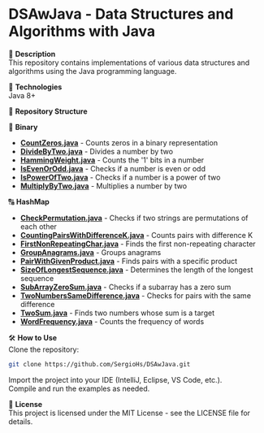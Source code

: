 # DSAwJava - Data Structures and Algorithms with Java

📌 **Description**  
This repository contains implementations of various data structures and algorithms using the Java programming language. 

🚀 **Technologies**  
Java 8+

📂 **Repository Structure**

🔢 **Binary**
- [**CountZeros.java**](https://github.com/SergioHs/DSAwJava/blob/main/Binary/CountZeros.java) - Counts zeros in a binary representation
- [**DivideByTwo.java**](https://github.com/SergioHs/DSAwJava/blob/main/Binary/DivideByTwo.java) - Divides a number by two
- [**HammingWeight.java**](https://github.com/SergioHs/DSAwJava/blob/main/Binary/HammingWeight.java) - Counts the '1' bits in a number
- [**IsEvenOrOdd.java**](https://github.com/SergioHs/DSAwJava/blob/main/Binary/IsEvenOrOdd.java) - Checks if a number is even or odd
- [**IsPowerOfTwo.java**](https://github.com/SergioHs/DSAwJava/blob/main/Binary/IsPowerOfTwo.java) - Checks if a number is a power of two
- [**MultiplyByTwo.java**](https://github.com/SergioHs/DSAwJava/blob/main/Binary/MultiplyByTwo.java) - Multiplies a number by two

🔠 **HashMap**
- [**CheckPermutation.java**](https://github.com/SergioHs/DSAwJava/blob/main/HashMap/CheckPermutation.java) - Checks if two strings are permutations of each other
- [**CountingPairsWithDifferenceK.java**](https://github.com/SergioHs/DSAwJava/blob/main/HashMap/CountingPairsWithDifferenceK.java) - Counts pairs with difference K
- [**FirstNonRepeatingChar.java**](https://github.com/SergioHs/DSAwJava/blob/main/HashMap/FirstNonRepeatingChar.java) - Finds the first non-repeating character
- [**GroupAnagrams.java**](https://github.com/SergioHs/DSAwJava/blob/main/HashMap/GroupAnagrams.java) - Groups anagrams
- [**PairWithGivenProduct.java**](https://github.com/SergioHs/DSAwJava/blob/main/HashMap/PairWithGivenProduct.java) - Finds pairs with a specific product
- [**SizeOfLongestSequence.java**](https://github.com/SergioHs/DSAwJava/blob/main/HashMap/SizeOfLongestSequence.java) - Determines the length of the longest sequence
- [**SubArrayZeroSum.java**](https://github.com/SergioHs/DSAwJava/blob/main/HashMap/SubArrayZeroSum.java) - Checks if a subarray has a zero sum
- [**TwoNumbersSameDifference.java**](https://github.com/SergioHs/DSAwJava/blob/main/HashMap/TwoNumbersSameDifference.java) - Checks for pairs with the same difference
- [**TwoSum.java**](https://github.com/SergioHs/DSAwJava/blob/main/HashMap/TwoSum.java) - Finds two numbers whose sum is a target
- [**WordFrequency.java**](https://github.com/SergioHs/DSAwJava/blob/main/HashMap/WordFrequency.java) - Counts the frequency of words

🛠 **How to Use**  
Clone the repository:

```bash
git clone https://github.com/SergioHs/DSAwJava.git
```

Import the project into your IDE (IntelliJ, Eclipse, VS Code, etc.).  
Compile and run the examples as needed.

📄 **License**  
This project is licensed under the MIT License - see the LICENSE file for details.
